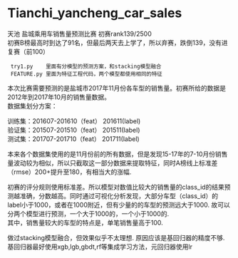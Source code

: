 # Tianchi_yancheng_car_sales
天池 盐城乘用车销售量预测比赛 初赛rank139/2500  
     初赛B榜最高时到达了91名，但最后两天去上学了，所以弃赛，跌倒139，没有进复赛（前100）
     
     try1.py    里面有分模型的预测方案，和stacking模型融合
     FEATURE.py 里面为特征工程代码，两个模型都使用相同的特征 
     

本次比赛需要预测的是盐城市2017年11月份各车型的销售量。初赛所给的数据是2012年到2017年10月的销售量数据。       
数据集划分方案：    
       
训练集：201607-201610（feat） 201611(label)    
验证集：201507-201510（feat） 201511(label)    
测试集：201707-201710（feat） 201711(label)    


本来各个数据集使用的是11月份前的所有数据，但是发现15-17年的7-10月份销售量波动较为相似，所以只截取这一部分数据来提取特征，同时A榜线上标准差（rmse）200+提升至180，有相当大的涨幅.

初赛的评分规则使用标准差。所以模型对数值比较大的销售量的class_id的结果预测越准确，分数越高。同时通过可视化分析发现，大部分车型（class_id）的label小于1000，或者在1000附近，但有少量的的车型的预测远大于1000. 故可以分两个模型进行预测，一个大于1000的，一个小于1000的.   
其中，销售量较大的车型的特点是，单笔销售量高于100.      

做过stacking模型融合，但效果似乎不太理想. 原因应该是基回归器的精度不够. 基回归器最好使用xgb,lgb,gbdt,rf等集成学习方法，元回归器使用lr






    

